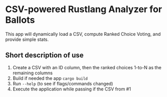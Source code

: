 CSV-powered Rustlang Analyzer for Ballots
=========================================
This app will dynamically load a CSV, compute Ranked Choice Voting, and provide simple stats.

Short description of use
------------------------
1. Create a CSV with an ID column, then the ranked choices 1-to-N as the remaining columns
2. Build if needed the app `cargo build`
3. Run `--help` (to see if flags/commands changed)
4. Execute the application while passing if the CSV from #1
